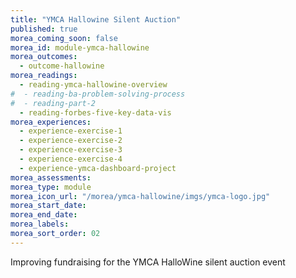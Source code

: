 ```yaml
---
title: "YMCA Hallowine Silent Auction"
published: true
morea_coming_soon: false
morea_id: module-ymca-hallowine
morea_outcomes:
  - outcome-hallowine
morea_readings:
  - reading-ymca-hallowine-overview
#  - reading-ba-problem-solving-process
#  - reading-part-2
  - reading-forbes-five-key-data-vis
morea_experiences:
  - experience-exercise-1
  - experience-exercise-2
  - experience-exercise-3
  - experience-exercise-4
  - experience-ymca-dashboard-project 
morea_assessments:
morea_type: module
morea_icon_url: "/morea/ymca-hallowine/imgs/ymca-logo.jpg"
morea_start_date:
morea_end_date:
morea_labels:
morea_sort_order: 02
---
```

Improving fundraising for the YMCA HalloWine silent auction event